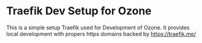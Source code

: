 # Traefik Dev Setup for Ozone
This is a simple setup Traefik used for Development of Ozone. It provides local development with propers https domains backed by https://traefik.me/